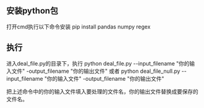 ## 安装python包
打开cmd执行以下命令安装
pip install pandas numpy regex

## 执行
进入deal_file.py的目录下，执行
python deal_file.py --input_filename "你的输入文件" -output_filename "你的输出文件"
或者
python deal_file_null.py --input_filename "你的输入文件" -output_filename "你的输出文件"

把上述命令中的你的输入文件填入要处理的文件名，你的输出文件替换成要保存的文件名。
